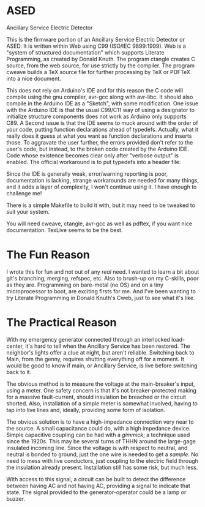 ASED
=========
Ancillary Service Electric Detector


This is the firmware portion of an Ancillary Service Electric Detector or ASED.
It is written within Web using C99 (ISO/IEC 9899:1999). Web is a "system of
structured documentation" which supports Literate Programming, as created by
Donald Knuth. The program ctangle creates C source, from the web source, for
use strictly by the compiler. The program cweave builds a TeX source file for
further processing by TeX or PDFTeX into a nice document.

This does not rely on Arduino's IDE and for this reason the C code will compile
using the gnu compiler, avr-gcc along with avr-libc. It should also compile in
the Arduino IDE as a "Sketch", with some modification. One issue with the
Arduino IDE is that the usual  C99/C11 way of using a designator to initialize
structure components does not work as Arduino only supports C89.
A Second issue is that the IDE seems to muck around with the order of your code,
putting function declarations ahead of typedefs. Actually, what it really does 
it guess at what you want as function declarations and inserts those. To
aggravate the user further, the errors provided don't refer to the user's code,
but instead, to the broken code created by the Arduino IDE. Code whose existence
becomes clear only after "verbose output" is enabled. The official workaround is
to put typedefs into a header file.
   
Since the IDE is generally weak, error/warning reporting is poor, documentation
is lacking, strange workarounds are needed for many things, and it adds a layer
of complexity, I won't continue using it. I have enough to challenge me! 

There is a simple Makefile to build it with, but it may need to be tweaked to
suit your system.

You will need cweave, ctangle, avr-gcc as well as pdftex, if you want nice
documentation. TexLive seems to be the best.

# The Fun Reason
I wrote this for fun and not out of any *real* need. I wanted to learn a bit
about git's branching, merging, refspec, etc. Also to brush-up on my C-skills,
poor as they are. Programming on bare-metal (no OS) and on a tiny microprocessor
to boot, are exciting firsts for me. And I've been wanting to try Literate
Programming in Donald Knuth's Cweb, just to see what it's like. 

# The Practical Reason
With my emergency generator connected through an interlocked load-center, it's
hard to tell when the Ancillary Service has been restored. The neighbor's
lights offer a clue at night, but aren't reliable. Switching back to Main, from
the genny, requires shutting everything off for a moment. It would be good to
know if main, or Ancillary Service, is live before switching back to it.

The obvious method is to measure the voltage at the main-breaker's input, using
a meter. One safety concern is that it's not breaker-protected making for a
massive fault-current, should insulation be breached or the circuit shorted.
Also, installation of a simple meter is somewhat involved, having to tap into
live lines and, ideally, providing some form of isolation. 

The obvious solution is to have a high-impedance connection very near to the
source. A small capacitance could do, with a high impedance device.
Simple capacitive coupling can be had with a *gimmick*; a technique used since
the 1920s. This may be several turns of THHN around the large-gage insulated
incoming line. Since the voltage is with respect to neutral, and neutral is
bonded to ground, just the one wire is needed to get a *sample*. No need to mess
with live conductors, just coupling to the electric field through the insulation
already present. Installation still has some risk, but much less.

With access to this signal, a circuit can be built to detect the difference
between having AC and not having AC, providing a signal to indicate that state.
The signal provided to the generator-operator could be a lamp or buzzer.  

